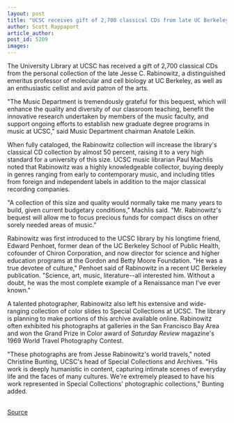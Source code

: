```yaml
---
layout: post
title: "UCSC receives gift of 2,700 classical CDs from late UC Berkeley professor"
author: Scott Rappaport
article_author: 
post_id: 5209
images:
---
```


<p>
  The University Library at UCSC has received a gift of 2,700 classical CDs from the personal collection of the late Jesse C. Rabinowitz, a distinguished emeritus professor of molecular and cell biology at UC Berkeley, as well as an enthusiastic cellist and avid patron of the arts.
</p>
<p>
  "The Music Department is tremendously grateful for this bequest, which will enhance the quality and diversity of our classroom teaching, benefit the innovative research undertaken by members of the music faculty, and support ongoing efforts to establish new graduate degree programs in music at UCSC," said Music Department chairman Anatole Leikin.<br>
</p>
<p>
  When fully cataloged, the Rabinowitz collection will increase the library's classical CD collection by almost 50 percent, raising it to a very high standard for a university of this size. UCSC music librarian Paul Machlis noted that Rabinowitz was a highly knowledgeable collector, buying deeply in genres ranging from early to contemporary music, and including titles from foreign and independent labels in addition to the major classical recording companies.<br>
</p>
<p>
  "A collection of this size and quality would normally take me many years to build, given current budgetary conditions," Machlis said. "Mr. Rabinowitz's bequest will allow me to focus precious funds for compact discs on other sorely needed areas of music."<br>
</p>
<p>
  Rabinowitz was first introduced to the UCSC library by his longtime friend, Edward Penhoet, former dean of the UC Berkeley School of Public Health, cofounder of Chiron Corporation, and now director for science and higher education programs at the Gordon and Betty Moore Foundation. "He was a true devotee of culture," Penhoet said of Rabinowitz in a recent UC Berkeley publication. "Science, art, music, literature--all interested him. Without a doubt, he was the most complete example of a Renaissance man I've ever known."<br>
</p>
<p>
  A talented photographer, Rabinowitz also left his extensive and wide-ranging collection of color slides to Special Collections at UCSC. The library is planning to make portions of this archive available online. Rabinowitz often exhibited his photographs at galleries in the San Francisco Bay Area and won the Grand Prize in Color award of <i>Saturday Review</i> magazine's 1969 World Travel Photography Contest.<br>
</p>
<p>
  "These photographs are from Jesse Rabinowitz's world travels," noted Christine Bunting, UCSC's head of Special Collections and Archives. "His work is deeply humanistic in content, capturing intimate scenes of everyday life and the faces of many cultures. We're extremely pleased to have his work represented in Special Collections' photographic collections," Bunting added.<br>
  <br>
</p>
<p><a href="http://www1.ucsc.edu/currents/03-04/12-08/CURRENTS%20ONLINE/03-04/11-10/music.html" title="Permalink to music">Source</a></p>
